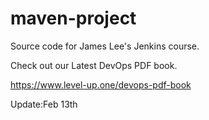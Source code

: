 # maven-project
Source code for James Lee's Jenkins course.

Check out our Latest DevOps PDF book.

https://www.level-up.one/devops-pdf-book

Update:Feb 13th

